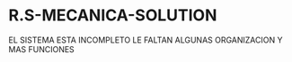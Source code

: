 # R.S-MECANICA-SOLUTION
EL SISTEMA ESTA INCOMPLETO 
LE FALTAN ALGUNAS ORGANIZACION Y MAS FUNCIONES 
